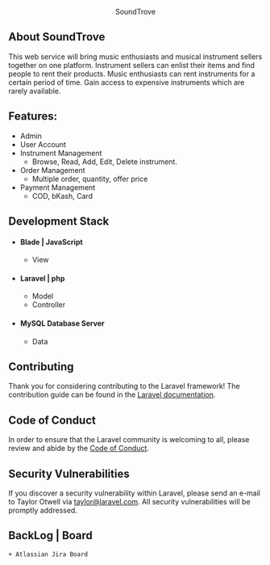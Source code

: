 <p align="center">
<bold> SoundTrove </bold>
</p>

## About SoundTrove

This web service will bring music enthusiasts and musical instrument sellers together on one platform. Instrument sellers can enlist their items and find people to rent their products. Music enthusiasts can rent instruments for a certain period of time. Gain access to expensive instruments which are rarely available.


## Features:
+ Admin 
+ User Account
+ Instrument Management
  + Browse, Read, Add, Edit, Delete instrument. 
+ Order Management
  + Multiple order, quantity, offer price
+ Payment Management
  + COD, bKash, Card 

## Development Stack

+ #### Blade | JavaScript
  + View

+ #### Laravel | php
  + Model 
  + Controller

  
+ #### MySQL Database Server
  + Data


## Contributing

Thank you for considering contributing to the Laravel framework! The contribution guide can be found in the [Laravel documentation](https://laravel.com/docs/contributions).

## Code of Conduct

In order to ensure that the Laravel community is welcoming to all, please review and abide by the [Code of Conduct](https://laravel.com/docs/contributions#code-of-conduct).

## Security Vulnerabilities

If you discover a security vulnerability within Laravel, please send an e-mail to Taylor Otwell via [taylor@laravel.com](mailto:taylor@laravel.com). All security vulnerabilities will be promptly addressed.

## BackLog | Board
    + Atlassian Jira Board

